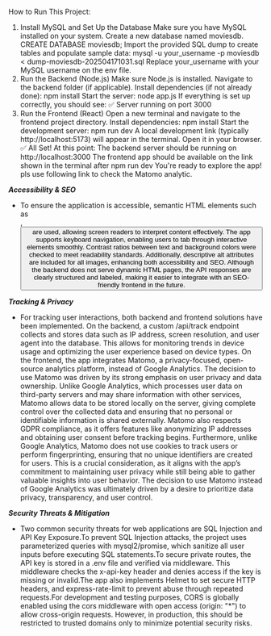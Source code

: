 How to Run This Project:
 1. Install MySQL and Set Up the Database
Make sure you have MySQL installed on your system.
Create a new database named moviesdb.
CREATE DATABASE moviesdb;
Import the provided SQL dump to create tables and populate sample data:
mysql -u your_username -p moviesdb < dump-moviesdb-202504171031.sql
Replace your_username with your MySQL username on the env file.
 2. Run the Backend (Node.js)
Make sure Node.js is installed.
Navigate to the backend folder (if applicable).
Install dependencies (if not already done):
npm install
Start the server: node app.js
If everything is set up correctly, you should see:
✅ Server running on port 3000
 3. Run the Frontend (React)
Open a new terminal and navigate to the frontend project directory.
Install dependencies:
npm install
Start the development server:
npm run dev
A local development link (typically http://localhost:5173) will appear in the terminal. Open it in your browser.
✅ All Set!
At this point:
The backend server should be running on http://localhost:3000
The frontend app should be available on the link shown in the terminal after npm run dev
You're ready to explore the app!
pls use following link to check the Matomo analytic.

***Accessibility & SEO***
* To ensure the application is accessible, semantic HTML elements such as  <main>, <button> are used, allowing screen readers to interpret content effectively. The app supports keyboard navigation, enabling users to tab through interactive elements smoothly. Contrast ratios between text and background colors were checked to meet readability standards. Additionally, descriptive alt attributes are included for all images, enhancing both accessibility and SEO. Although the backend does not serve dynamic HTML pages, the API responses are clearly structured and labeled, making it easier to integrate with an SEO-friendly frontend in the future.

***Tracking & Privacy***
* For tracking user interactions, both backend and frontend solutions have been implemented. On the backend, a custom /api/track endpoint collects and stores data such as IP address, screen resolution, and user agent into the database. This allows for monitoring trends in device usage and optimizing the user experience based on device types. On the frontend, the app integrates Matomo, a privacy-focused, open-source analytics platform, instead of Google Analytics. The decision to use Matomo was driven by its strong emphasis on user privacy and data ownership. Unlike Google Analytics, which processes user data on third-party servers and may share information with other services, Matomo allows data to be stored locally on the server, giving complete control over the collected data and ensuring that no personal or identifiable information is shared externally.
 Matomo also respects GDPR compliance, as it offers features like anonymizing IP addresses and obtaining user consent before tracking begins. Furthermore, unlike Google Analytics, Matomo does not use cookies to track users or perform fingerprinting, ensuring that no unique identifiers are created for users. This is a crucial consideration, as it aligns with the app’s commitment to maintaining user privacy while still being able to gather valuable insights into user behavior. The decision to use Matomo instead of Google Analytics was ultimately driven by a desire to prioritize data privacy, transparency, and user control.

***Security Threats & Mitigation***
* Two common security threats for web applications are SQL Injection and API Key Exposure.To prevent SQL Injection attacks, the project uses parameterized queries with mysql2/promise, which sanitize all user inputs before executing SQL statements.To secure private routes, the API key is stored in a .env file and verified via middleware. This middleware checks the x-api-key header and denies access if the key is missing or invalid.The app also implements Helmet to set secure HTTP headers, and express-rate-limit to prevent abuse through repeated requests.For development and testing purposes, CORS is globally enabled using the cors middleware with open access (origin: "*") to allow cross-origin requests. However, in production, this should be restricted to trusted domains only to minimize potential security risks.